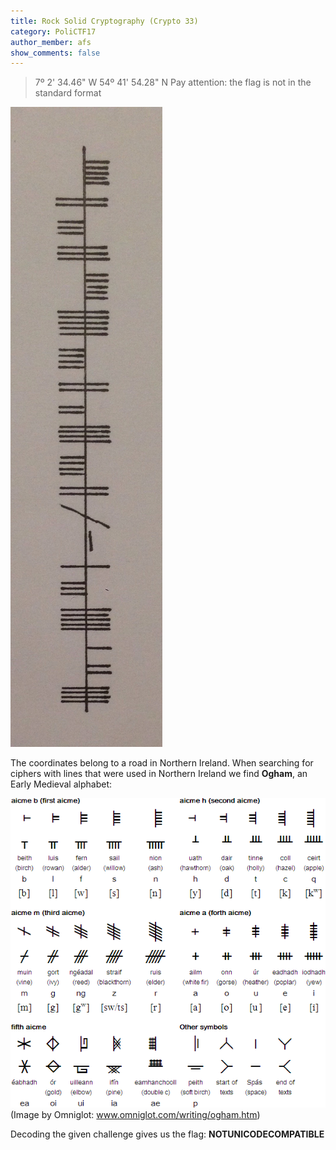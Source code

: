 ```yaml
---
title: Rock Solid Cryptography (Crypto 33)
category: PoliCTF17
author_member: afs
show_comments: false
---
```



> 7º 2' 34.46" W 54º 41' 54.28" N
> Pay attention: the flag is not in the standard format

![rocksolid](/images/PoliCTF17/PoliCTF17_rocksolid.jpg "rocksolid")

The coordinates belong to a road in Northern Ireland. When searching for ciphers with lines that were used in Northern Ireland we find **Ogham**, an Early Medieval alphabet:

![ogham](/images/PoliCTF17/PoliCTF17_ogham.gif "ogham")
(Image by Omniglot: www.omniglot.com/writing/ogham.htm)

Decoding the given challenge gives us the flag: **NOTUNICODECOMPATIBLE**
